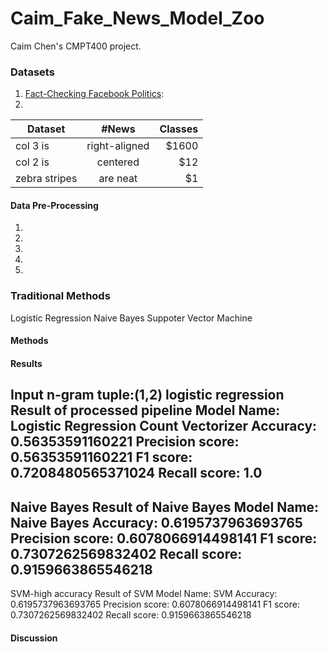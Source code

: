 # Caim_Fake_News_Model_Zoo
Caim Chen's CMPT400 project. 


### Datasets
1. [Fact-Checking Facebook Politics](https://www.cs.ucsb.edu/~william/data/liar_dataset.zip): 
2.
| Dataset        | #News        | Classes  |
| ------------- |:-------------:| -----:|
| col 3 is      | right-aligned | $1600 |
| col 2 is      | centered      |   $12 |
| zebra stripes | are neat      |    $1 |

#### Data Pre-Processing
1.
2.
3.
4.
5.
### Traditional Methods
Logistic Regression
Naive Bayes 
Suppoter Vector Machine 


#### Methods

#### Results
Input n-gram tuple:(1,2)
logistic regression
Result of processed pipeline
Model Name: Logistic Regression Count Vectorizer
Accuracy: 0.56353591160221
Precision score: 0.56353591160221
F1 score: 0.7208480565371024
Recall score: 1.0
------------------------------------------------------------------------
Naive Bayes 
Result of Naive Bayes 
Model Name: Naive Bayes
Accuracy: 0.6195737963693765
Precision score: 0.6078066914498141
F1 score: 0.7307262569832402
Recall score: 0.9159663865546218
------------------------------------------------------------------------
SVM-high accuracy
Result of SVM
Model Name: SVM
Accuracy: 0.6195737963693765
Precision score: 0.6078066914498141
F1 score: 0.7307262569832402
Recall score: 0.9159663865546218

#### Discussion
